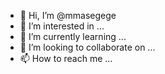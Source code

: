 - 👋 Hi, I’m @mmasegege
- 👀 I’m interested in ...
- 🌱 I’m currently learning ...
- 💞️ I’m looking to collaborate on ...
- 📫 How to reach me ...

<!---
mmasegege/mmasegege is a ✨ special ✨ repository because its `README.md` (this file) appears on your GitHub profile.
You can click the Preview link to take a look at your changes.
--->
